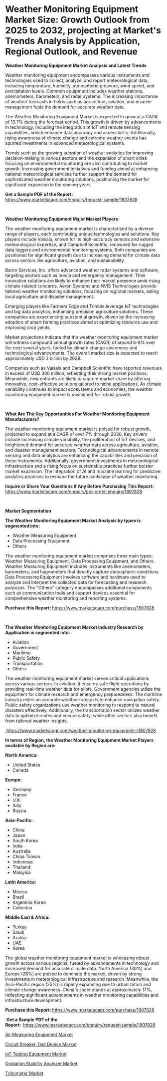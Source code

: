 <p><h1>Weather Monitoring Equipment Market Size: Growth Outlook from 2025 to 2032, projecting at Market's Trends Analysis by Application, Regional Outlook, and Revenue</h1></p><p><strong>Weather Monitoring Equipment Market Analysis and Latest Trends</strong></p>
<p><p>Weather monitoring equipment encompasses various instruments and technologies used to collect, analyze, and report meteorological data, including temperature, humidity, atmospheric pressure, wind speed, and precipitation levels. Common equipment includes weather stations, anemometers, barometers, and radar systems. The increasing importance of weather forecasts in fields such as agriculture, aviation, and disaster management fuels the demand for accurate weather data.</p><p>The Weather Monitoring Equipment Market is expected to grow at a CAGR of 13.7% during the forecast period. This growth is driven by advancements in technology, including the integration of IoT and remote sensing capabilities, which enhance data accuracy and accessibility. Additionally, rising awareness of climate change and extreme weather events has spurred investments in advanced meteorological systems. </p><p>Trends such as the growing adoption of weather analytics for improving decision-making in various sectors and the expansion of smart cities focusing on environmental monitoring are also contributing to market growth. Increasing government initiatives and funding aimed at enhancing national meteorological services further support the demand for sophisticated weather monitoring solutions, positioning the market for significant expansion in the coming years.</p></p>
<p><strong>Get a Sample PDF of the Report:&nbsp;</strong> <a href="https://www.marketscagr.com/enquiry/request-sample/1807828?utm_campaign=1166&utm_medium=2&utm_source=Github&utm_content=ia&utm_term=10042025&utm_id=weather-monitoring-equipment">https://www.marketscagr.com/enquiry/request-sample/1807828</a></p>
<p>&nbsp;</p>
<p><strong>Weather Monitoring Equipment Major Market Players</strong></p>
<p><p>The weather monitoring equipment market is characterized by a diverse range of players, each contributing unique technologies and solutions. Key players include Vaisala, known for its high-accuracy sensors and extensive meteorological expertise, and Campbell Scientific, renowned for rugged data loggers and environmental monitoring systems. Both companies are positioned for significant growth due to increasing demand for climate data across sectors like agriculture, aviation, and sustainability.</p><p>Baron Services, Inc. offers advanced weather radar systems and software, targeting sectors such as media and emergency management. Their innovative solutions are likely to enhance their market presence amid rising climate-related concerns. Aeron Systems and NVIS Technologies provide tailored weather monitoring solutions, focusing on regional markets, aiding local agriculture and disaster management.</p><p>Emerging players like Farmers Edge and Trimble leverage IoT technologies and big data analytics, enhancing precision agriculture solutions. These companies are experiencing substantial growth, driven by the increasing adoption of smart farming practices aimed at optimizing resource use and improving crop yields.</p><p>Market projections indicate that the weather monitoring equipment market will witness compound annual growth rates (CAGR) of around 6-8% over the next several years, fueled by climate change awareness and technological advancements. The overall market size is expected to reach approximately USD 3 billion by 2028.</p><p>Companies such as Vaisala and Campbell Scientific have reported revenues in excess of USD 300 million, reflecting their strong market positions. Meanwhile, new entrants are likely to capture market share by offering innovative, cost-effective solutions tailored to niche applications. As climate variability continues to impact ecosystems and economies, the weather monitoring equipment market is positioned for robust growth.</p></p>
<p>&nbsp;</p>
<p><strong>What Are The Key Opportunities For Weather Monitoring Equipment Manufacturers?</strong></p>
<p><p>The weather monitoring equipment market is poised for robust growth, projected to expand at a CAGR of over 7% through 2030. Key drivers include increasing climate variability, the proliferation of IoT devices, and heightened demand for accurate weather data across agriculture, aviation, and disaster management sectors. Technological advancements in remote sensing and data analytics are enhancing the capabilities and precision of these instruments. Additionally, government investments in meteorological infrastructure and a rising focus on sustainable practices further bolster market expansion. The integration of AI and machine learning for predictive analytics promises to reshape the future landscape of weather monitoring.</p></p>
<p><strong>Inquire or Share Your Questions If Any Before Purchasing This Report:</strong> <a href="https://www.marketscagr.com/enquiry/pre-order-enquiry/1807828?utm_campaign=1166&utm_medium=2&utm_source=Github&utm_content=ia&utm_term=10042025&utm_id=weather-monitoring-equipment">https://www.marketscagr.com/enquiry/pre-order-enquiry/1807828</a></p>
<p>&nbsp;</p>
<p><strong>Market Segmentation</strong></p>
<p><strong>The Weather Monitoring Equipment Market Analysis by types is segmented into:</strong></p>
<p><ul><li>Weather Measuring Equipment</li><li>Data Processing Equipment</li><li>Others</li></ul></p>
<p><p>The weather monitoring equipment market comprises three main types: Weather Measuring Equipment, Data Processing Equipment, and Others. Weather Measuring Equipment includes instruments like anemometers, barometers, and hygrometers that directly capture atmospheric conditions. Data Processing Equipment involves software and hardware used to analyze and interpret the collected data for forecasting and research purposes. The "Others" category encompasses additional components such as communication tools and support devices essential for comprehensive weather monitoring and reporting systems.</p></p>
<p><strong>Purchase this Report:&nbsp;</strong><a href="https://www.marketscagr.com/purchase/1807828?utm_campaign=1166&utm_medium=2&utm_source=Github&utm_content=ia&utm_term=10042025&utm_id=weather-monitoring-equipment">https://www.marketscagr.com/purchase/1807828</a></p>
<p>&nbsp;</p>
<p><strong>The Weather Monitoring Equipment Market Industry Research by Application is segmented into:</strong></p>
<p><ul><li>Aviation</li><li>Government</li><li>Maritime</li><li>Public Safety</li><li>Transportation</li><li>Others</li></ul></p>
<p><p>The weather monitoring equipment market serves critical applications across various sectors. In aviation, it ensures safe flight operations by providing real-time weather data for pilots. Government agencies utilize the equipment for climate research and emergency preparedness. The maritime industry relies on accurate weather forecasts to enhance navigation safety. Public safety organizations use weather monitoring to respond to natural disasters effectively. Additionally, the transportation sector utilizes weather data to optimize routes and ensure safety, while other sectors also benefit from tailored weather insights.</p></p>
<p><a href="https://www.marketscagr.com/weather-monitoring-equipment-r1807828?utm_campaign=1166&utm_medium=2&utm_source=Github&utm_content=ia&utm_term=10042025&utm_id=weather-monitoring-equipment">&nbsp;https://www.marketscagr.com/weather-monitoring-equipment-r1807828</a></p>
<p><strong>In terms of Region, the Weather Monitoring Equipment Market Players available by Region are:</strong></p>
<p>
    <p> <strong> North America: </strong>
        <ul>
            <li>United States</li>
            <li>Canada</li>
        </ul>
        </p> 
    <p> <strong> Europe: </strong>
        <ul>
            <li>Germany</li>
            <li>France</li>
            <li>U.K.</li>
            <li>Italy</li>
            <li>Russia</li>
        </ul>
        </p> 
    <p> <strong> Asia-Pacific: </strong>
        <ul>
            <li>China</li>
            <li>Japan</li>
            <li>South Korea</li>
            <li>India</li>
            <li>Australia</li>
            <li>China Taiwan</li>
            <li>Indonesia</li>
            <li>Thailand</li>
            <li>Malaysia</li>
        </ul>
        </p> 
    <p> <strong> Latin America: </strong>
        <ul>
            <li>Mexico</li>
            <li>Brazil</li>
            <li>Argentina Korea</li>
            <li>Colombia</li>
        </ul>
        </p> 
    <p> <strong> Middle East & Africa: </strong>
        <ul>
            <li>Turkey</li>
            <li>Saudi</li>
            <li>Arabia</li>
            <li>UAE</li>
            <li>Korea</li>
        </ul>
    </p>
    </p>
<p><p>The global weather monitoring equipment market is witnessing robust growth across various regions, fueled by advancements in technology and increased demand for accurate climate data. North America (30%) and Europe (28%) are poised to dominate the market, driven by strong investments in meteorological infrastructure and research. Meanwhile, the Asia-Pacific region (25%) is rapidly expanding due to urbanization and climate change awareness. China's share stands at approximately 17%, reflecting significant advancements in weather monitoring capabilities and infrastructure development.</p></p>
<p><strong>Purchase this Report: </strong><a href="https://www.marketscagr.com/purchase/1807828?utm_campaign=1166&utm_medium=2&utm_source=Github&utm_content=ia&utm_term=10042025&utm_id=weather-monitoring-equipment">https://www.marketscagr.com/purchase/1807828</a></p>
<p>&nbsp;<strong>Get a Sample PDF of the Report:&nbsp;&nbsp;</strong><a href="https://www.marketscagr.com/enquiry/request-sample/1807828?utm_campaign=1166&utm_medium=2&utm_source=Github&utm_content=ia&utm_term=10042025&utm_id=weather-monitoring-equipment">https://www.marketscagr.com/enquiry/request-sample/1807828</a></p>
<p><strong></strong></p>
<p><p><a href="https://github.com/organophelia8282/Market-Research-Report-List-1/blob/main/air-measuring-equipment-market.md?utm_campaign=1166&utm_medium=2&utm_source=Github&utm_content=ia&utm_term=10042025&utm_id=weather-monitoring-equipment">Air Measuring Equipment Market</a></p><p><a href="https://github.com/nacrehuipie/Market-Research-Report-List-1/blob/main/circuit-breaker-test-device-market.md?utm_campaign=1166&utm_medium=2&utm_source=Github&utm_content=ia&utm_term=10042025&utm_id=weather-monitoring-equipment">Circuit Breaker Test Device Market</a></p><p><a href="https://github.com/ugurgyuri/Market-Research-Report-List-1/blob/main/iot-testing-equipment-market.md?utm_campaign=1166&utm_medium=2&utm_source=Github&utm_content=ia&utm_term=10042025&utm_id=weather-monitoring-equipment">IoT Testing Equipment Market</a></p><p><a href="https://github.com/paljuhubeyde/Market-Research-Report-List-1/blob/main/oxidation-stability-analyzer-market.md?utm_campaign=1166&utm_medium=2&utm_source=Github&utm_content=ia&utm_term=10042025&utm_id=weather-monitoring-equipment">Oxidation Stability Analyzer Market</a></p><p><a href="https://github.com/miottaredlin79/Market-Research-Report-List-1/blob/main/tribometer-market.md?utm_campaign=1166&utm_medium=2&utm_source=Github&utm_content=ia&utm_term=10042025&utm_id=weather-monitoring-equipment">Tribometer Market</a></p></p>